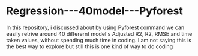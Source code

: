 # Regression---40model---Pyforest
In this repository, i discussed about by using Pyforest command we can easily retrive around 40 differernt model's Adjusted R2, R2, RMSE and time taken values, without spending much time in coding. I am not saying this is the best way to explore but still this is one kind of way to do coding
